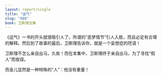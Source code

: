 ```yaml
---
layout: report/single
title: "运气"
slug: "088"
book: 卫斯理全集
---
```

《运气》一书的开头就很吸引人了。所谓的“恶梦情节”引人入胜，而且必定有合理的解释。然后到了故事的最后，卫斯理告诉你，就是一个妄想症的呓语！

卫斯理不怎么亲自出马，久矣！而在本集中，卫斯理终于亲自出马，为了寻找“假人”而夜探。

而金儿显然是一种特殊的“人”：他没有重量！
